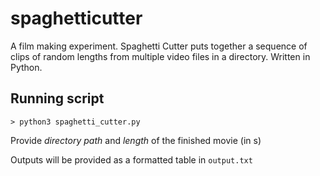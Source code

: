 # spaghetticutter
A film making experiment. Spaghetti Cutter puts together a sequence of clips of random lengths from multiple video files in a directory. Written in Python.

## Running script
```> python3 spaghetti_cutter.py```

Provide _directory path_ and _length_ of the finished movie (in s)

Outputs will be provided as a formatted table in `output.txt`

